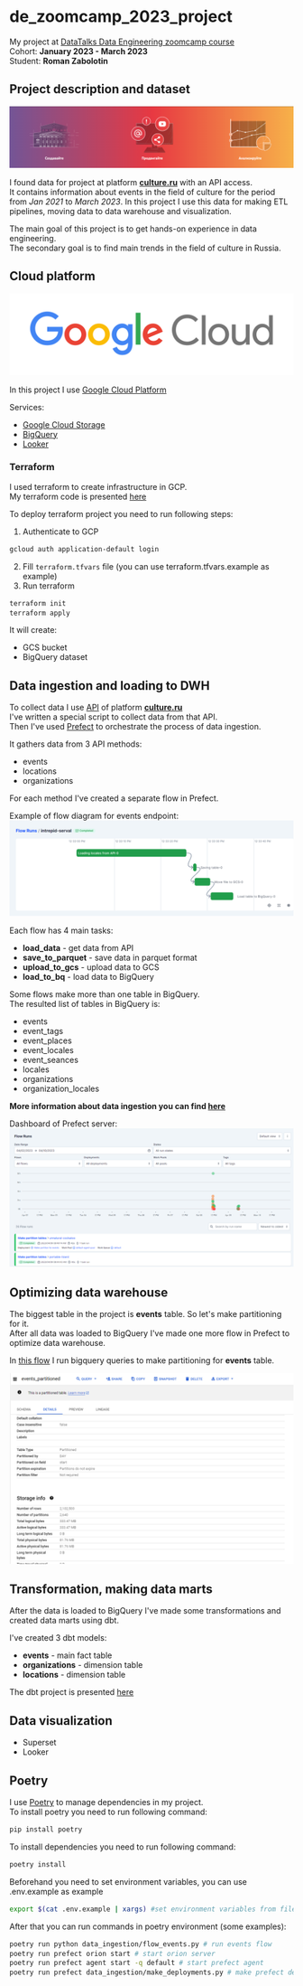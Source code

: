 # de_zoomcamp_2023_project

My project at [DataTalks Data Engineering zoomcamp course](https://github.com/DataTalksClub/data-engineering-zoomcamp)   
Cohort: **January 2023 - March 2023**  
Student: **Roman Zabolotin**

## Project description and dataset
![img.png](media/cultura_logo.png)

I found data for project at platform **[culture.ru](https://pro.culture.ru)** with an API access.  
It contains information about events in the field of culture for the period from *Jan 2021* to *March 2023*.
In this project I use this data for making ETL pipelines, moving data to data warehouse and visualization.

The main goal of this project is to get hands-on experience in data engineering.   
The secondary goal is to find main trends in the field of culture in Russia.

## Cloud platform

![img.png](media/gcloud_logo.png)

In this project I use [Google Cloud Platform](https://cloud.google.com/)  

Services:
  - [Google Cloud Storage](https://cloud.google.com/storage)
  - [BigQuery](https://cloud.google.com/bigquery)
  - [Looker](https://looker.com/)

### Terraform
I used terraform to create infrastructure in GCP.  
My terraform code is presented [here](terraform/main.tf)

To deploy terraform project you need to run following steps:
1. Authenticate to GCP
```bash
gcloud auth application-default login
```
2. Fill `terraform.tfvars` file (you can use terraform.tfvars.example as example)
3. Run terraform
```bash
terraform init
terraform apply
```

It will create:
- GCS bucket
- BigQuery dataset


## Data ingestion and loading to DWH
To collect data I use [API](https://pro.culture.ru/api/v1/docs/) of platform **[culture.ru](https://pro.culture.ru)**  
I've written a special script to collect data from that API.  
Then I've used [Prefect](https://www.prefect.io/) to orchestrate the process of data ingestion.

It gathers data from 3 API methods:
- events
- locations
- organizations

For each method I've created a separate flow in Prefect.

Example of flow diagram for events endpoint:
![img.png](media/prefect_flow.png)


Each flow has 4 main tasks:
- **load_data** - get data from API
- **save_to_parquet** - save data in parquet format
- **upload_to_gcs** - upload data to GCS
- **load_to_bq** - load data to BigQuery

Some flows make more than one table in BigQuery.  
The resulted list of tables in BigQuery is:
- events
- event_tags
- event_places
- event_locales
- event_seances
- locales
- organizations
- organization_locales

**More information about data ingestion you can find [here](data_ingestion/README.MD)**

Dashboard of Prefect server:
![img.png](media/prefect_dashboard.png)

## Optimizing data warehouse
The biggest table in the project is **events** table.  So let's make partitioning for it.  
After all data was loaded to BigQuery I've made one more flow in Prefect to optimize data warehouse.

In [this flow](data_ingestion/flow_optimization.py) I run bigquery queries to make partitioning for **events** table.

![img.png](media/big_query_partitioning.png)


## Transformation, making data marts
After the data is loaded to BigQuery I've made some transformations and created data marts using dbt.

I've created 3 dbt models:
- **events** - main fact table
- **organizations** - dimension table
- **locations** - dimension table

The dbt project is presented [here](dbt_project/README.md)


## Data visualization
- Superset
- Looker


## Poetry
I use [Poetry](https://python-poetry.org/) to manage dependencies in my project.  
To install poetry you need to run following command:
```bash
pip install poetry
```

To install dependencies you need to run following command:
```bash
poetry install
```


Beforehand you need to set environment variables, you can use .env.example as example
```bash
export $(cat .env.example | xargs) #set environment variables from file .env.example
```

After that you can run commands in poetry environment (some examples):
```bash
poetry run python data_ingestion/flow_events.py # run events flow
poetry run prefect orion start # start orion server
poetry run prefect agent start -q default # start prefect agent
poetry run prefect data_ingestion/make_deployments.py # make prefect deployments
```
